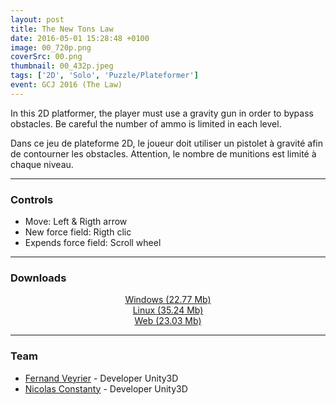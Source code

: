 ```yaml
---
layout: post
title: The New Tons Law
date: 2016-05-01 15:28:48 +0100
image: 00_720p.png
coverSrc: 00.png
thumbnail: 00_432p.jpeg
tags: ['2D', 'Solo', 'Puzzle/Plateformer']
event: GCJ 2016 (The Law)
---
```

In this 2D platformer, the player must use a gravity gun in order to bypass obstacles. Be careful the number of ammo is limited in each level.

Dans ce jeu de plateforme 2D, le joueur doit utiliser un pistolet à gravité afin de contourner les obstacles. Attention, le nombre de munitions est limité à chaque niveau.

***

### Controls
* Move: Left & Rigth arrow
* New force field: Rigth clic
* Expends force field: Scroll wheel

***

### Downloads
<p style="text-align: center;margin: 0;"><a href="https://1drv.ms/u/s!AoYk8X2I2PMgmfNNjw-ctYrmynFytA?e=6AUgqp">Windows (22.77 Mb)</a></p>
<p style="text-align: center;margin: 0;"><a href="https://1drv.ms/u/s!AoYk8X2I2PMgg5dZiLP1pS7WSThlcg?e=cdMelK">Linux (35.24 Mb)</a></p>
<p style="text-align: center;margin: 0;"><a href="https://1drv.ms/u/s!AoYk8X2I2PMgg5dXhAmfwdqIH26YLA?e=g4QTML">Web (23.03 Mb)</a></p>

***

### Team
* [Fernand Veyrier](https://www.linkedin.com/in/fernand-veyrier-26372596/) - Developer Unity3D
* [Nicolas Constanty](https://fr.linkedin.com/in/nicolas-constanty-653232113) - Developer Unity3D
